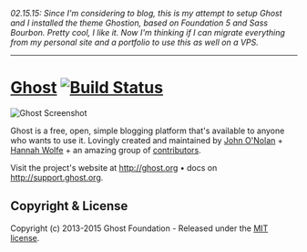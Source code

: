 *02.15.15: Since I'm considering to blog, this is my attempt to setup Ghost and I installed the theme Ghostion, based on Foundation 5 and Sass Bourbon. Pretty cool, I like it. Now I'm thinking if I can migrate everything from my personal site and a portfolio to use this as well on a VPS.*

------------------------------------------------------------------------------------------------------
# [Ghost](https://github.com/TryGhost/Ghost) [![Build Status](https://travis-ci.org/TryGhost/Ghost.svg?branch=master)](https://travis-ci.org/TryGhost/Ghost)

![Ghost Screenshot](https://cloud.githubusercontent.com/assets/120485/4828504/9e832764-5f80-11e4-8ac1-0332bcc67a35.png)

Ghost is a free, open, simple blogging platform that's available to anyone who wants to use it. Lovingly created and maintained by [John O'Nolan](http://twitter.com/JohnONolan) + [Hannah Wolfe](http://twitter.com/ErisDS) + an amazing group of [contributors](https://github.com/TryGhost/Ghost/contributors).

Visit the project's website at <http://ghost.org> &bull; docs on <http://support.ghost.org>.

## Copyright & License

Copyright (c) 2013-2015 Ghost Foundation - Released under the [MIT license](LICENSE).

